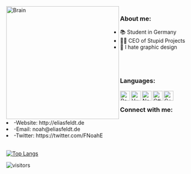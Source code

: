 

<img align="left" alt="Brain" width="300" src="https://i.imgflip.com/4aylx8.jpg">

### About me:

  - 📚 Student in Germany 
  - 👩‍💻 CEO of Stupid Projects
  - 🧪 I hate graphic design



<br />
<br />

### Languages:



<img align="left" alt="React" width="26px" src="https://cdn.iconscout.com/icon/free/png-512/react-1-282599.png" />
<img align="left" alt="Vue" width="26px" src="https://img.icons8.com/color/452/vue-js.png" />
<img align="left" alt="NodeJS" width="26px" src="https://cdn.iconscout.com/icon/free/png-512/node-js-1-1174935.png" />
<img align="left" alt="C#" width="26px" src="https://docs.microsoft.com/de-de/windows/images/csharp-logo.png" />
<img align="left" alt="C++" width="26px" src="https://upload.wikimedia.org/wikipedia/commons/thumb/1/18/ISO_C%2B%2B_Logo.svg/306px-ISO_C%2B%2B_Logo.svg.png" />

<br />



### Connect with me:

<li>-Website: http://eliasfeldt.de
<li>-Email: noah@eliasfeldt.de
<li>-Twitter: https://twitter.com/FNoahE

<br />
<br />



[![Top Langs](https://github-readme-stats.vercel.app/api/top-langs/?username=NoahEFeldt&layout=compact&show_icons=true&include_all_commits=true&bg_color=0,73FA79,73FDFF,7A81FF&theme=graywhite)](https://github.com/YasPHP/github-readme-stats)

![visitors](https://visitor-badge.glitch.me/badge?page_id=NoahEFeldt.visitor-badge)
  
